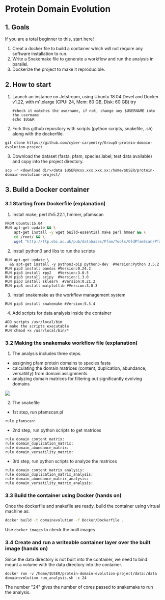 Protein Domain Evolution
===


## 1. Goals

If you are a total beginner to this, start here!

1. Creat a docker file to build a container which will not require any software installation to run.
2. Write a Snakemake file to generate a workflow and run the analysis in parallel.
3. Dockerize the project to make it reproducible.

## 2. How to start

1. Launch an instance on Jetstream, using Ubuntu 18.04 Devel and Docker v1.22, with m1.xlarge (CPU: 24, Mem: 60 GB, Disk: 60 GB)
   try 
   ```
   #check it matches the username, if not, change any $USERNAME into the username
   echo $USER 
   ```
   
2. Fork this github repository with scripts (python scripts, snakefile, .sh) along with the dockerfile.
```
git clone https://github.com/cyber-carpentry/Group5-protein-domain-evolution-project
```
3. Download the dataset (fasta, pfam, species.label; test data available) and copy into the project directory.
```
scp -r <download dir>/data $USER@xxx.xxx.xxx.xx:/home/$USER/protein-domain-evolution-project/
```
## 3. Build a Docker container
### 3.1 Starting from Dockerfile (explanation)
1. Install make, perl #v5.22.1, hmmer, pfamscan
```bash
FROM ubuntu:16.04
RUN apt-get update && \
    apt-get install -y wget build-essential make perl hmmer && \
    cd /root/ && \
    wget "http://ftp.ebi.ac.uk/pub/databases/Pfam/Tools/OldPfamScan/PfamScan1.5/PfamScan.tar.gz"
```
2. Install python3 and libs to run the scripts
```
RUN apt-get update \
  && apt-get install -y python3-pip python3-dev  #Version:Python 3.5.2
RUN pip3 install pandas #Version:0.24.2
RUN pip3 install rpy2   #Version:3.0.5
RUN pip3 install scipy  #Version:1.3.0
RUN pip3 install sklearn  #Version:0.21.2
RUN pip3 install matplotlib #Version:3.0.3
```
3. Install snakemake as the workflow management system
```
RUN pip3 install snakemake #Version:5.5.4
```
4. Add scripts for data analysis inside the container
```
ADD scripts /usr/local/bin
# make the scripts executable
RUN chmod +x /usr/local/bin/* 
```
### 3.2 Making the snakemake workflow file (explanation)

1. The analysis includes three steps. 
- assigning pfam protein domains to species fasta
- calculating the domain matrices (content, duplication, abundance, versatility) from domain assignments
- analyzing domain matrices for filtering out significantly evolving domains

![](https://i.imgur.com/NXAbrww.jpg)

2. The snakefile 
- 1st step, run pfamscan.pl 
```
rule pfamscan:
```
- 2nd step, run python scripts to get matrices
```
rule domain_content_matrix:
rule domain_duplication_matrix:
rule domain_abundance_matrix:
rule domain_versatility_matrix:
```
- 3rd step, run python scripts to analyze the matrices

```
rule domain_content_matrix_analysis:
rule domain_duplication_matrix_analysis:
rule domain_abundance_matrix_analysis:
rule domain_versatility_matrix_analysis:
```
### 3.3 Build the container using Docker (hands on)

Once the dockerfile and snakefile are ready, build the container using virtual machine as:

```bash
docker build -t domainevolution -f Docker/Dockerfile .
```
Use ```docker images``` to check the built images

### 3.4 Create and run a writeable container layer over the built image (hands on)

Since the data directory is not built into the container, we need to bind mount a volume with the data directory into the container. 

```
docker run -v /home/$USER/protein-domain-evolution-project/data:/data domainevolution run_analysis.sh -c 24
```
The number "24" gives the number of cores passed to snakemake to run the analysis.


